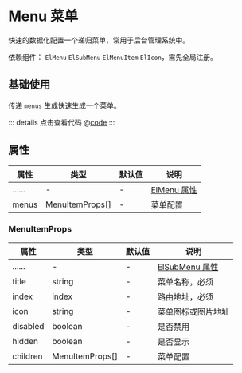 # Menu 菜单

快速的数据化配置一个递归菜单，常用于后台管理系统中。

依赖组件： `ElMenu` `ElSubMenu` `ElMenuItem` `ElIcon`，需先全局注册。

## 基础使用

传递 `menus` 生成快速生成一个菜单。

<ClientOnly><menuBase/></ClientOnly>

::: details 点击查看代码
@[code](@example/menuBase.vue)
:::

## 属性

| 属性 | 类型  | 默认值 | 说明  
| --- | ---   | ---   | --- 
| ...... | -  | - | [ElMenu 属性](https://element-plus.gitee.io/zh-CN/component/menu.html#menu-%E5%B1%9E%E6%80%A7)
| menus | MenuItemProps[] | - | 菜单配置

### MenuItemProps

| 属性 | 类型  | 默认值 | 说明  
| --- | ---   | ---   | --- 
| ...... | -  | - | [ElSubMenu 属性](https://element-plus.gitee.io/zh-CN/component/menu.html#submenu-%E5%B1%9E%E6%80%A7)
| title | string | - | 菜单名称，必须
| index  | index | - | 路由地址，必须
| icon  | string | - | 菜单图标或图片地址
| disabled | boolean | - | 是否禁用
| hidden | boolean | - | 是否显示
| children | MenuItemProps[] | - | 菜单配置

